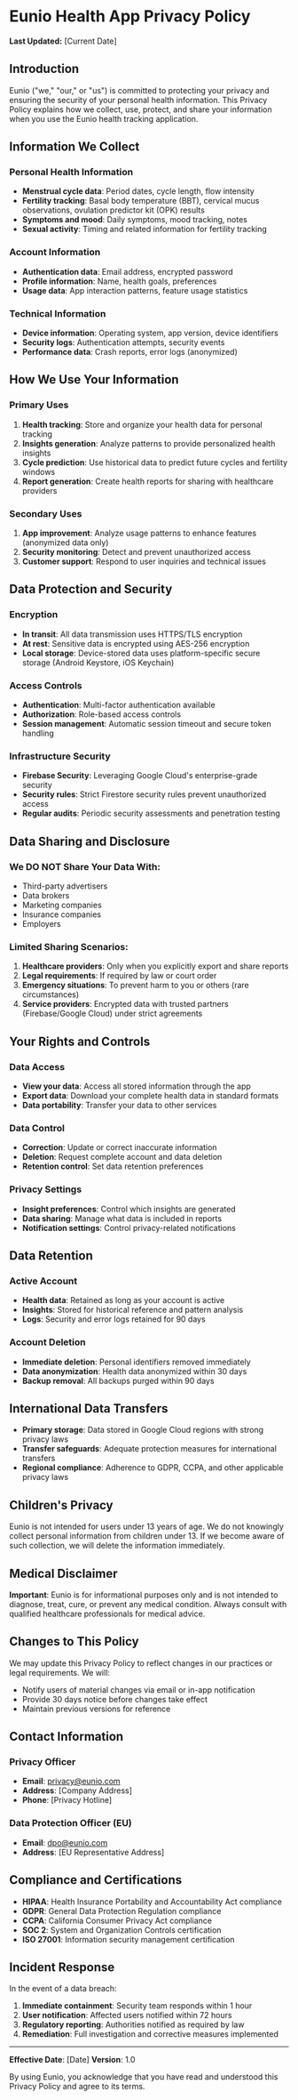 # Eunio Health App Privacy Policy

**Last Updated:** [Current Date]

## Introduction

Eunio ("we," "our," or "us") is committed to protecting your privacy and ensuring the security of your personal health information. This Privacy Policy explains how we collect, use, protect, and share your information when you use the Eunio health tracking application.

## Information We Collect

### Personal Health Information
- **Menstrual cycle data**: Period dates, cycle length, flow intensity
- **Fertility tracking**: Basal body temperature (BBT), cervical mucus observations, ovulation predictor kit (OPK) results
- **Symptoms and mood**: Daily symptoms, mood tracking, notes
- **Sexual activity**: Timing and related information for fertility tracking

### Account Information
- **Authentication data**: Email address, encrypted password
- **Profile information**: Name, health goals, preferences
- **Usage data**: App interaction patterns, feature usage statistics

### Technical Information
- **Device information**: Operating system, app version, device identifiers
- **Security logs**: Authentication attempts, security events
- **Performance data**: Crash reports, error logs (anonymized)

## How We Use Your Information

### Primary Uses
1. **Health tracking**: Store and organize your health data for personal tracking
2. **Insights generation**: Analyze patterns to provide personalized health insights
3. **Cycle prediction**: Use historical data to predict future cycles and fertility windows
4. **Report generation**: Create health reports for sharing with healthcare providers

### Secondary Uses
1. **App improvement**: Analyze usage patterns to enhance features (anonymized data only)
2. **Security monitoring**: Detect and prevent unauthorized access
3. **Customer support**: Respond to user inquiries and technical issues

## Data Protection and Security

### Encryption
- **In transit**: All data transmission uses HTTPS/TLS encryption
- **At rest**: Sensitive data is encrypted using AES-256 encryption
- **Local storage**: Device-stored data uses platform-specific secure storage (Android Keystore, iOS Keychain)

### Access Controls
- **Authentication**: Multi-factor authentication available
- **Authorization**: Role-based access controls
- **Session management**: Automatic session timeout and secure token handling

### Infrastructure Security
- **Firebase Security**: Leveraging Google Cloud's enterprise-grade security
- **Security rules**: Strict Firestore security rules prevent unauthorized access
- **Regular audits**: Periodic security assessments and penetration testing

## Data Sharing and Disclosure

### We DO NOT Share Your Data With:
- Third-party advertisers
- Data brokers
- Marketing companies
- Insurance companies
- Employers

### Limited Sharing Scenarios:
1. **Healthcare providers**: Only when you explicitly export and share reports
2. **Legal requirements**: If required by law or court order
3. **Emergency situations**: To prevent harm to you or others (rare circumstances)
4. **Service providers**: Encrypted data with trusted partners (Firebase/Google Cloud) under strict agreements

## Your Rights and Controls

### Data Access
- **View your data**: Access all stored information through the app
- **Export data**: Download your complete health data in standard formats
- **Data portability**: Transfer your data to other services

### Data Control
- **Correction**: Update or correct inaccurate information
- **Deletion**: Request complete account and data deletion
- **Retention control**: Set data retention preferences

### Privacy Settings
- **Insight preferences**: Control which insights are generated
- **Data sharing**: Manage what data is included in reports
- **Notification settings**: Control privacy-related notifications

## Data Retention

### Active Account
- **Health data**: Retained as long as your account is active
- **Insights**: Stored for historical reference and pattern analysis
- **Logs**: Security and error logs retained for 90 days

### Account Deletion
- **Immediate deletion**: Personal identifiers removed immediately
- **Data anonymization**: Health data anonymized within 30 days
- **Backup removal**: All backups purged within 90 days

## International Data Transfers

- **Primary storage**: Data stored in Google Cloud regions with strong privacy laws
- **Transfer safeguards**: Adequate protection measures for international transfers
- **Regional compliance**: Adherence to GDPR, CCPA, and other applicable privacy laws

## Children's Privacy

Eunio is not intended for users under 13 years of age. We do not knowingly collect personal information from children under 13. If we become aware of such collection, we will delete the information immediately.

## Medical Disclaimer

**Important**: Eunio is for informational purposes only and is not intended to diagnose, treat, cure, or prevent any medical condition. Always consult with qualified healthcare professionals for medical advice.

## Changes to This Policy

We may update this Privacy Policy to reflect changes in our practices or legal requirements. We will:
- Notify users of material changes via email or in-app notification
- Provide 30 days notice before changes take effect
- Maintain previous versions for reference

## Contact Information

### Privacy Officer
- **Email**: privacy@eunio.com
- **Address**: [Company Address]
- **Phone**: [Privacy Hotline]

### Data Protection Officer (EU)
- **Email**: dpo@eunio.com
- **Address**: [EU Representative Address]

## Compliance and Certifications

- **HIPAA**: Health Insurance Portability and Accountability Act compliance
- **GDPR**: General Data Protection Regulation compliance
- **CCPA**: California Consumer Privacy Act compliance
- **SOC 2**: System and Organization Controls certification
- **ISO 27001**: Information security management certification

## Incident Response

In the event of a data breach:
1. **Immediate containment**: Security team responds within 1 hour
2. **User notification**: Affected users notified within 72 hours
3. **Regulatory reporting**: Authorities notified as required by law
4. **Remediation**: Full investigation and corrective measures implemented

---

**Effective Date**: [Date]
**Version**: 1.0

By using Eunio, you acknowledge that you have read and understood this Privacy Policy and agree to its terms.